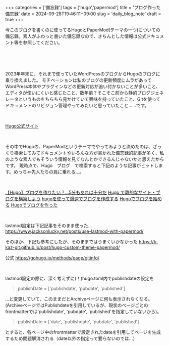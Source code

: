 +++
categories = ['備忘録']
tags = ['hugo','papermod']
title = 'ブログ作った備忘録'
date = 2024-09-28T19:46:11+09:00
slug = 'daily_blog_note'
draft = true
+++

今このブログを書くのに使ってるHugoとPaperMod(テーマの一つ)についての備忘録。素人がふわっと書いた備忘録なので、きちんとした情報は公式ドキュメント等を参照してください。
<!--more-->
<br>
<br>
<br>

2023年年末に、それまで使っていたWordPressのブログからHugoのブログに乗り換えました。
モチベーションは私のブログの更新頻度にムラがあってWordPress本体やプラグインなどの更新対応が追い付かないことが多いこと、エディタが使いにくいと感じたこと、数年前？そこそこ前から静的ブログジェネレータというものをちらちら見かけていて興味を持っていたこと、Gitを使ってドキュメントのリビジョン管理やってみたいと思っていたこと……です。

<br>

[Hugo公式サイト](https://gohugo.io/)

<br>

その中でHugoの、PaperModというテーマでやってみようと決めたのは、ざっくり検索してみてドキュメントやいろんな方が書かれた備忘録的記事が多く、私のような素人でもそういう情報を見てなんとかできるんじゃないかと思えたからです。
現時点で、Hugo　ブログ　で検索すると下記のような記事がヒットします。めっちゃ先人たちの肩に乗れる…。

<br>

[【Hugo】ブログを作りたい？...5分もあれば十分だ](https://zenn.dev/rivine/articles/2023-06-12-create-hugo-blog)
[Hugo で静的なサイト・ブログを構築しよう](https://qiita.com/peaceiris/items/ef38cc2a4b5565d0dd7c)
[hugoを使って爆速でブログを作成する](https://zenn.dev/harachan/articles/a043e9a756cae4)
[Hugoでブログを始める](https://hn-carter.sakura.ne.jp/posts/get-started-hugo/)
[Hugoでブログを作った](https://catengineer.net/created-blog/)
[]()
[]()

<br>

lastmod設定は下記記事をそのまま使った…
https://www.jacksonlucky.net/posts/use-lastmod-with-papermod/

そのほか、下記も参考にしたが、そのままではうまくいかなかった
https://k-kaz-git.github.io/post/hugo-custom-theme-pagermod/

公式
https://gohugo.io/methods/page/gitinfo/

<br>

lastmod設定の際に、深く考えずに(！)hugo.toml内でpublishdateの設定を

> publishDate = ['publishdate', 'pubdate', 'published']

…と変更していて、このままだとArchiveページに何も表示されなくなる。(ArchiveページではPublishdateを引用しているが、現状のページごとのfrontmatterでは'publishdate', 'pubdate', 'published'を指定していないから)。

> publishDate = ['date', 'publishdate', 'pubdate', 'published']

とすると、各ページ中のfrontmatterで設定されたdateを引用してページを生成するため問題解消される（date以外の指定って要らないのでは…）